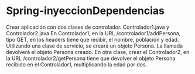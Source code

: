# Spring-inyeccionDependencias

Crear aplicación con dos clases de controlador. Controlador1.java y Controlador2.java
En Controlador1, en la URL /controlador1/addPersona, tipo GET, en los headers tiene que recibir, el nombre, población y edad.
Utilizando una clase de servicio, se creará un objeto Persona. La llamada devolverá el objeto Persona creado.
En otra clase, crear el Controlador2, en la URL /controlador2/getPersona tiene que devolver el objeto Persona recibido en el Controlador1, multiplicando la edad por dos.
